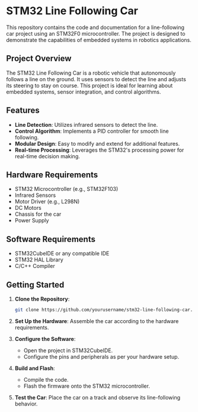 # STM32 Line Following Car

This repository contains the code and documentation for a line-following car project using an STM32F0 microcontroller. The project is designed to demonstrate the capabilities of embedded systems in robotics applications.

## Project Overview

The STM32 Line Following Car is a robotic vehicle that autonomously follows a line on the ground. It uses sensors to detect the line and adjusts its steering to stay on course. This project is ideal for learning about embedded systems, sensor integration, and control algorithms.

## Features

- **Line Detection**: Utilizes infrared sensors to detect the line.
- **Control Algorithm**: Implements a PID controller for smooth line following.
- **Modular Design**: Easy to modify and extend for additional features.
- **Real-time Processing**: Leverages the STM32's processing power for real-time decision making.

## Hardware Requirements

- STM32 Microcontroller (e.g., STM32F103)
- Infrared Sensors
- Motor Driver (e.g., L298N)
- DC Motors
- Chassis for the car
- Power Supply

## Software Requirements

- STM32CubeIDE or any compatible IDE
- STM32 HAL Library
- C/C++ Compiler

## Getting Started

1. **Clone the Repository**:
   ```bash
   git clone https://github.com/yourusername/stm32-line-following-car.git
   ```

2. **Set Up the Hardware**: Assemble the car according to the hardware requirements.

3. **Configure the Software**:
   - Open the project in STM32CubeIDE.
   - Configure the pins and peripherals as per your hardware setup.

4. **Build and Flash**:
   - Compile the code.
   - Flash the firmware onto the STM32 microcontroller.

5. **Test the Car**: Place the car on a track and observe its line-following behavior.


